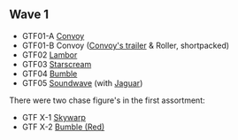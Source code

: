 Wave 1
------

-   GTF01-A [Convoy](Optimus_Prime#Takara_GTF_01A_Convoy "wikilink")
-   GTF01-B Convoy ([Convoy's trailer](Optimus_Prime#Takara_GTF_01B_Convoy_Trailer "wikilink") & Roller, shortpacked)
-   GTF02 [Lambor](Sideswipe#Takara_GTF_02_Lambor "wikilink")
-   GTF03 [Starscream](Starscream#Takara_GTF_03_Starscream "wikilink")
-   GTF04 [Bumble](Bumblebee#Takara_GTF_04_Bumblebee "wikilink")
-   GTF05 [Soundwave](Soundwave#Takara_GTF_05_Soundwave_with_Jaguar "wikilink") (with [Jaguar](Ravage "wikilink"))

There were two chase figure's in the first assortment:

-   GTF X-1 [Skywarp](Skywarp#Takara_GTF_X-1_Skywarp "wikilink")
-   GTF X-2 [Bumble (Red)](Bumblebee#Takara_GTF_X-2_Red_Bumblebee "wikilink")
